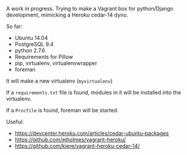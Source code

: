 A work in progress. Trying to make a Vagrant box for python/Django development, mimicking a Heroku cedar-14 dyno.

So far:

* Ubuntu 14.04
* PostgreSQL 9.4
* python 2.7.6
* Requirements for Pillow
* pip, virtualenv, virtualenvwrapper
* foreman

It will make a new virtualenv (`myvirtualenv`)

If a `requirements.txt` file is found, modules in it will be installed into the virtualenv.

If a `Procfile` is found, foreman will be started.


Useful:

* https://devcenter.heroku.com/articles/cedar-ubuntu-packages
* https://github.com/ejholmes/vagrant-heroku/
* https://github.com/kiere/vagrant-heroku-cedar-14/
